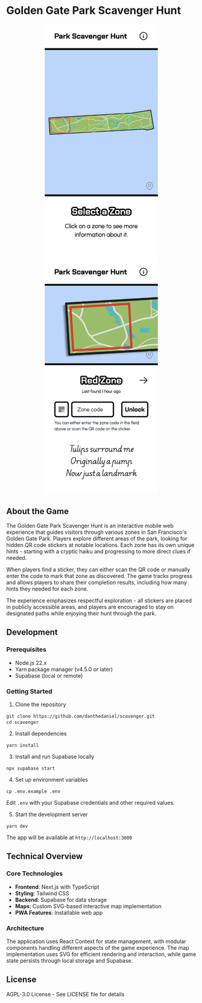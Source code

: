 # Golden Gate Park Scavenger Hunt

<div align="center">
  <img src="/public/images/screenshot_start.png" alt="Start screen" width="300"/>
  <img src="/public/images/screenshot_focus.png" alt="Zone selected" width="300"/>
</div>

## About the Game

The Golden Gate Park Scavenger Hunt is an interactive mobile web experience that guides visitors through various zones in San Francisco's Golden Gate Park. Players explore different areas of the park, looking for hidden QR code stickers at notable locations. Each zone has its own unique hints - starting with a cryptic haiku and progressing to more direct clues if needed.

When players find a sticker, they can either scan the QR code or manually enter the code to mark that zone as discovered. The game tracks progress and allows players to share their completion results, including how many hints they needed for each zone.

The experience emphasizes respectful exploration - all stickers are placed in publicly accessible areas, and players are encouraged to stay on designated paths while enjoying their hunt through the park.

## Development

### Prerequisites

- Node.js 22.x
- Yarn package manager (v4.5.0 or later)
- Supabase (local or remote)

### Getting Started

1. Clone the repository

```
git clone https://github.com/danthedaniel/scavenger.git
cd scavenger
```

2. Install dependencies

```
yarn install
```

3. Install and run Supabase locally

```
npx supabase start
```

4. Set up environment variables

```
cp .env.example .env
```

Edit `.env` with your Supabase credentials and other required values.

5. Start the development server

```
yarn dev
```

The app will be available at `http://localhost:3000`

## Technical Overview

### Core Technologies

- **Frontend**: Next.js with TypeScript
- **Styling**: Tailwind CSS
- **Backend**: Supabase for data storage
- **Maps**: Custom SVG-based interactive map implementation
- **PWA Features**: Installable web app

### Architecture

The application uses React Context for state management, with modular components handling different aspects of the game experience. The map implementation uses SVG for efficient rendering and interaction, while game state persists through local storage and Supabase.

## License

AGPL-3.0 License - See LICENSE file for details
